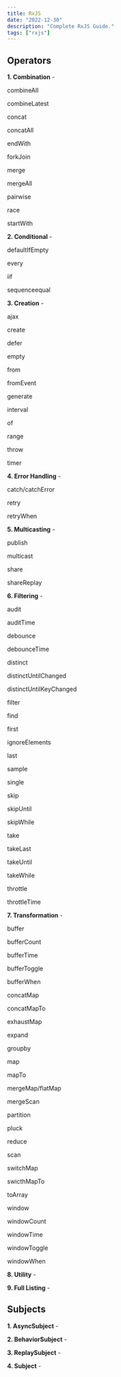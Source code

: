```yaml
---
title: RxJS
date: "2022-12-30"
description: "Complete RxJS Guide."
tags: ["rxjs"]
---
```


## Operators

**1. Combination** -

combineAll

combineLatest

concat

concatAll

endWith

forkJoin

merge

mergeAll

pairwise

race

startWith

**2. Conditional** -

defaultIfEmpty

every

iif

sequenceequal

**3. Creation** -

ajax

create

defer

empty

from

fromEvent

generate

interval

of

range

throw

timer

**4. Error Handling** -

catch/catchError

retry

retryWhen

**5. Multicasting** -

publish

multicast

share

shareReplay

**6. Filtering** -

audit

auditTime

debounce

debounceTime

distinct

distinctUntilChanged

distinctUntilKeyChanged

filter

find

first

ignoreElements

last

sample

single

skip

skipUntil

skipWhile

take

takeLast

takeUntil

takeWhile

throttle

throttleTime

**7. Transformation** -

buffer

bufferCount

bufferTime

bufferToggle

bufferWhen

concatMap

concatMapTo

exhaustMap

expand

groupby

map

mapTo

mergeMap/flatMap

mergeScan

partition

pluck

reduce

scan

switchMap

swicthMapTo

toArray

window

windowCount

windowTime

windowToggle

windowWhen

**8. Utility** -

**9. Full Listing** -

## Subjects

**1. AsyncSubject** -

**2. BehaviorSubject** -

**3. ReplaySubject** -

**4. Subject** -
